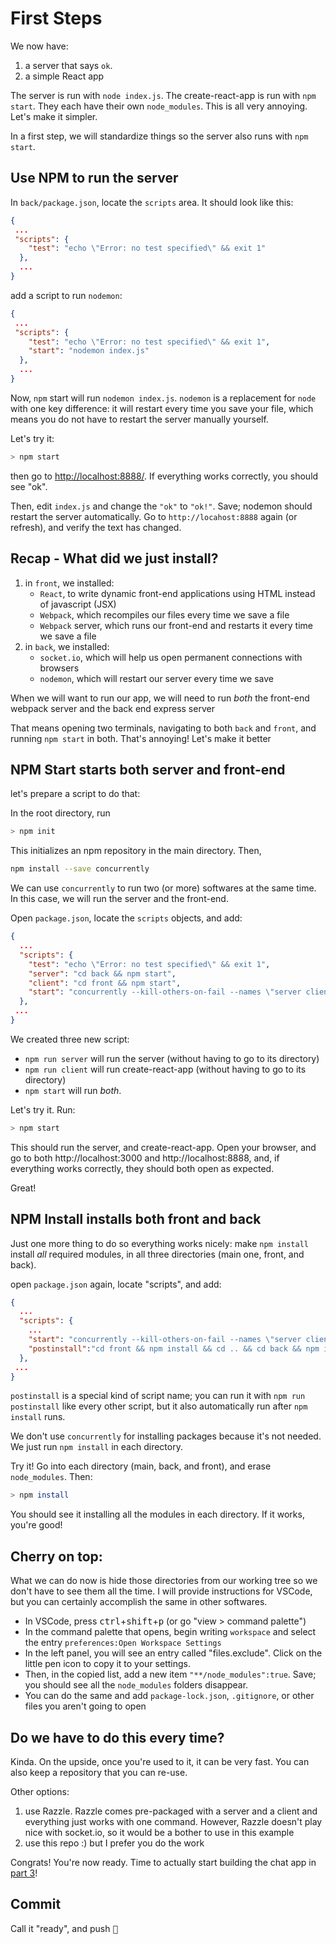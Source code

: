  # First Steps

We now have:

1. a server that says `ok`.
2. a simple React app

The server is run with `node index.js`. The create-react-app is run with `npm start`. They each have their own `node_modules`. This is all very annoying. Let's make it simpler.

In a first step, we will standardize things so the server also runs with `npm start`.

## Use NPM to run the server

 In `back/package.json`, locate the `scripts` area. It should look like this:

```json
{
 ...
 "scripts": {
    "test": "echo \"Error: no test specified\" && exit 1"
  },
  ...
}
```

add a script to run `nodemon`:

```json
{
 ...
 "scripts": {
    "test": "echo \"Error: no test specified\" && exit 1",
    "start": "nodemon index.js"
  },
  ...
}
```

Now, `npm` start will run `nodemon index.js`. `nodemon` is a replacement for `node` with one key difference: it will restart every time you save your file, which means you do not have to restart the server manually yourself.

Let's try it:

```sh
> npm start
```

then go to [http://localhost:8888/](http://localhost:8888/). If everything works correctly, you should see "ok".

Then, edit `index.js` and change the `"ok"` to `"ok!"`. Save; nodemon should restart the server automatically. Go to `http://locahost:8888` again (or refresh), and verify the text has changed.


## Recap - What did we just install?

 1. in `front`, we installed:
    - `React`, to write dynamic front-end applications using HTML instead of javascript (JSX)
    - `Webpack`, which recompiles our files every time we save a file
    - `Webpack` server, which runs our front-end and restarts it every time we save a file 
 2. in `back`, we installed:
    - `socket.io`, which will help us open permanent connections with browsers
    - `nodemon`, which will restart our server every time we save

When we will want to run our app, we will need to run *both* the front-end webpack server and the back end express server

That means opening two terminals, navigating to both `back` and `front`, and running `npm start` in both. That's annoying! Let's make it better

## NPM Start starts both server and front-end

let's prepare a script to do that:

In the root directory, run

```sh
> npm init
```

This initializes an npm repository in the main directory. Then, 

```sh
npm install --save concurrently
```

We can use `concurrently` to run two (or more) softwares at the same time. In this case, we will run the server and the front-end.

Open `package.json`, locate the `scripts` objects, and add:

```json
{
  ...
  "scripts": {
    "test": "echo \"Error: no test specified\" && exit 1",
    "server": "cd back && npm start",
    "client": "cd front && npm start",
    "start": "concurrently --kill-others-on-fail --names \"server client\" \"npm run server\" \"npm run client\""
  },
 ...
}
```

We created three new script:

- `npm run server` will run the server (without having to go to its directory)
- `npm run client` will run create-react-app (without having to go to its directory)
- `npm start` will run *both*.

Let's try it. Run:

```sh
> npm start
```

This should run the server, and create-react-app. Open your browser, and go to both http://localhost:3000 and http://localhost:8888, and, if everything works correctly, they should both open as expected.

Great!

## NPM Install installs both front and back

Just one more thing to do so everything works nicely: make `npm install` install *all* required modules, in all three directories (main one, front, and back).

open `package.json` again,  locate "scripts", and add:

```json
{
  ...
  "scripts": {
    ...
    "start": "concurrently --kill-others-on-fail --names \"server client\" \"npm run server\" \"npm run client\"",
    "postinstall":"cd front && npm install && cd .. && cd back && npm install"
  },
 ...
}
```

`postinstall` is a special kind of script name; you can run it with `npm run postinstall` like every other script, but it also automatically run after `npm install` runs.

We don't use `concurrently` for installing packages because it's not needed. We just run `npm install` in each directory.

Try it! Go into each directory (main, back, and front), and erase `node_modules`. Then:

```sh
> npm install
```

You should see it installing all the modules in each directory. If it works, you're good!

## Cherry on top:

What we can do now is hide those directories from our working tree so we don't have to see them all the time. I will provide instructions for VSCode, but you can certainly accomplish the same in other softwares.

- In VSCode, press <kbd>ctrl</kbd>+<kbd>shift</kbd>+<kbd>p</kbd> (or go "view > command palette")
- In the command palette that opens, begin writing `workspace` and select the entry `preferences:Open Workspace Settings`
- In the left panel, you will see an entry called "files.exclude". Click on the little pen icon to copy it to your settings.
- Then, in the copied list, add a new item `"**/node_modules":true`. Save; you should see all the `node_modules` folders disappear.
- You can do the same and add `package-lock.json`, `.gitignore`, or other files you aren't going to open

## Do we have to do this every time?

Kinda. On the upside, once you're used to it, it can be very fast. You can also keep a repository that you can re-use.

Other options:

1. use Razzle. Razzle comes pre-packaged with a server and a client and everything just works with one command. However, Razzle doesn't play nice with socket.io, so it would be a bother to use in this example
2. use this repo :) but I prefer you do the work

Congrats! You're now ready. Time to actually start building the chat app in [part 3](3-sockets.md)!

## Commit

Call it "ready", and push <kbd>🔑</kbd>